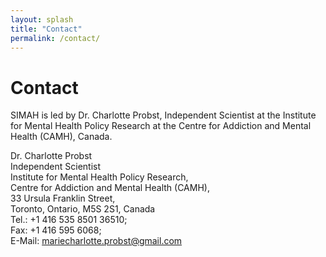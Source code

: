 ```yaml
---
layout: splash
title: "Contact"
permalink: /contact/
---
```


# Contact

SIMAH is led by Dr. Charlotte Probst, Independent Scientist at the Institute for Mental Health Policy Research at the Centre for Addiction and Mental Health (CAMH), Canada. 

Dr. Charlotte Probst<br>
Independent Scientist<br>
Institute for Mental Health Policy Research, <br>
Centre for Addiction and Mental Health (CAMH), <br>
33 Ursula Franklin Street, <br>
Toronto, Ontario, M5S 2S1, Canada<br>
Tel.: +1 416 535 8501 36510; <br>
Fax: +1 416 595 6068; <br>
E-Mail: mariecharlotte.probst@gmail.com
